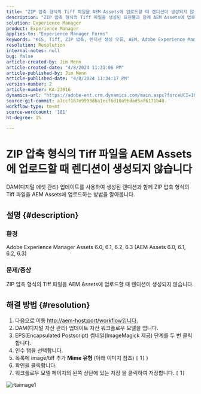 ```yaml
---
title: "ZIP 압축 형식의 Tiff 파일을 AEM Assets에 업로드할 때 렌디션이 생성되지 않음"
description: "ZIP 압축 형식의 Tiff 파일을 생성된 표현물과 함께 AEM Assets에 업로드하는 방법을 알아봅니다."
solution: Experience Manager
product: Experience Manager
applies-to: "Experience Manager Forms"
keywords: "KCS, Tiff, ZIP 압축, 렌디션 생성 오류, AEM, Adobe Experience Manager, 문제 해결"
resolution: Resolution
internal-notes: null
bug: false
article-created-by: Jim Menn
article-created-date: "4/8/2024 11:31:06 PM"
article-published-by: Jim Menn
article-published-date: "4/8/2024 11:34:17 PM"
version-number: 2
article-number: KA-23916
dynamics-url: "https://adobe-ent.crm.dynamics.com/main.aspx?forceUCI=1&pagetype=entityrecord&etn=knowledgearticle&id=4619970e-00f6-ee11-a1fe-6045bd006268"
source-git-commit: a7ccf167e9993dba1ecf6d10a9bdad5af6171b40
workflow-type: tm+mt
source-wordcount: '181'
ht-degree: 1%

---
```


# ZIP 압축 형식의 Tiff 파일을 AEM Assets에 업로드할 때 렌디션이 생성되지 않습니다


DAM(디지털 에셋 관리) 업데이트를 사용하여 생성된 렌디션과 함께 ZIP 압축 형식의 Tiff 파일을 AEM Assets에 업로드하는 방법을 알아봅니다.

## 설명 {#description}


### 환경

Adobe Experience Manager Assets 6.0, 6.1, 6.2, 6.3 (AEM Assets 6.0, 6.1, 6.2, 6.3)

### 문제/증상

ZIP 압축 형식의 Tiff 파일을 AEM Assets에 업로드할 때 렌디션이 생성되지 않습니다.


## 해결 방법 {#resolution}


1. 다음으로 이동 [http://aem-host:port/workflow입니다.](http://aem-host:port/workflow입니다.)
2. DAM(디지털 자산 관리) 업데이트 자산 워크플로우 모델을 엽니다.
3. EPS(Encapsulated Postscript) 썸네일(ImageMagick 제공) 단계를 두 번 클릭합니다.
4. 인수 탭을 선택합니다.
5. 목록에 image/tiff 추가 <b>Mime 유형</b> (아래 이미지 참조) `[` 1`]` )
6. 확인을 클릭합니다.
7. 워크플로우 모델 페이지의 왼쪽 상단에 있는 저장 을 클릭하여 저장합니다. `[` 1`]`


![rtaimage1](https://helpx.adobe.com/content/dam/help/en/experience-manager/kb/Tiffs-with-ZIP-Compression-do-not-get-renditions-generated-AEM-Assets/jcr%3acontent/main-pars/procedure/proc_par/step_4/step_par/image/rtaimage1.png)
